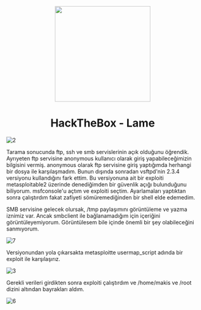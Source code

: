 <p align="center"><img width="250px" src="https://labs.hackthebox.com/storage/avatars/fb2d9f98400e3c802a0d7145e125c4ff.png"></p>
<h1 align="center">HackTheBox - Lame</h1>

![2](https://github.com/Johnql7/writeups/assets/165813191/432a04ae-6aeb-41a2-b80d-b49b3125533f)

Tarama sonucunda ftp, ssh ve smb servislerinin açık olduğunu öğrendik. Ayrıyeten ftp servisine anonymous kullanıcı olarak giriş yapabileceğimizin bilgisini vermiş. anonymous olarak ftp servisine giriş yaptığımda herhangi bir dosya ile karşılaşmadım. Bunun dışında sonradan vsftpd'nin 2.3.4 versiyonu kullandığını fark ettim. Bu versiyonuna ait bir exploiti metasploitable2 üzerinde denediğimden bir güvenlik açığı bulunduğunu biliyorum. msfconsole'u açtım ve exploiti seçtim. Ayarlamaları yaptıktan sonra çalıştırdım fakat zafiyeti sömüremediğinden bir shell elde edemedim.

SMB servisine gelecek olursak, /tmp paylaşımını görüntüleme ve yazma iznimiz var. Ancak smbclient ile bağlanamadığım için içeriğini görüntüleyemiyorum. Görüntülesem bile içinde önemli bir şey olabileceğini sanmıyorum.

![7](https://github.com/Johnql7/writeups/assets/165813191/d6f301ce-2b91-461a-85f2-db8dad84c3f2)

Versiyonundan yola çıkarsakta metasploitte usermap_script adında bir exploit ile karşılaşırız. 

![3](https://github.com/Johnql7/writeups/assets/165813191/fff4fa07-a84a-4136-8001-6972afa58f2e)

Gerekli verileri girdikten sonra exploiti çalıştırdım ve /home/makis ve /root dizini altından bayrakları aldım.

![6](https://github.com/Johnql7/writeups/assets/165813191/2bf9ba0c-3029-4ea2-a034-5079ae12bcb5)
